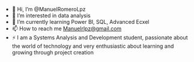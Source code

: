 - 👋 Hi, I’m @ManuelRomeroLpz
- 👀 I’m interested in data analysis
- 🌱 I’m currently learning Power BI, SQL, Advanced Ecxel 
- 📫 How to reach me Manuelrlpz@gmail.com
- ⚡ I am a Systems Analysis and Development student, passionate about the world of technology and very enthusiastic about learning and growing through project creation

<!---
ManuelRomeroLpz/ManuelRomeroLpz is a ✨ special ✨ repository because its `README.md` (this file) appears on your GitHub profile.
You can click the Preview link to take a look at your changes.
--->
